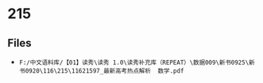 # 215

## Files

- `F:/中文语料库/【01】读秀\读秀 1.0\读秀补充库（REPEAT）\数据009\新书0925\新书0920\116\215\11621597_最新高考热点解析  数学.pdf`
